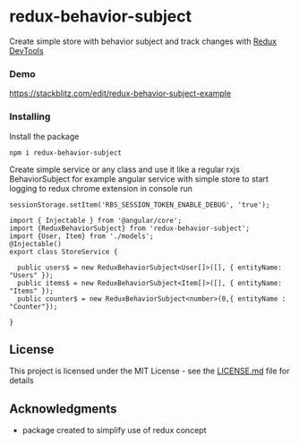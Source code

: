 # redux-behavior-subject

Create simple store with behavior subject and track changes
with [Redux DevTools](https://chrome.google.com/webstore/detail/redux-devtools/lmhkpmbekcpmknklioeibfkpmmfibljd?hl=en)

### Demo

https://stackblitz.com/edit/redux-behavior-subject-example

### Installing

Install the package

```
npm i redux-behavior-subject
```

Create simple service or any class and use it like a regular rxjs BehaviorSubject
for example angular service with simple store
to start logging to redux chrome extension in console run

```
sessionStorage.setItem('RBS_SESSION_TOKEN_ENABLE_DEBUG', 'true');
```

```
import { Injectable } from '@angular/core';
import {ReduxBehaviorSubject} from 'redux-behavior-subject';
import {User, Item} from './models';
@Injectable()
export class StoreService {

  public users$ = new ReduxBehaviorSubject<User[]>([], { entityName: "Users" });
  public items$ = new ReduxBehaviorSubject<Item[]>([], { entityName: "Items" });
  public counter$ = new ReduxBehaviorSubject<number>(0,{ entityName : "Counter"});

}
```

## License

This project is licensed under the MIT License - see the [LICENSE.md](LICENSE.md) file for details

## Acknowledgments

- package created to simplify use of redux concept
